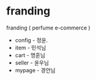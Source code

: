 # franding
franding ( perfume e-commerce )

- config - 정윤.
- item - 민석님
- cart - 명훈님
- seller - 윤우님
- mypage - 경언님